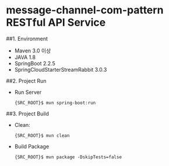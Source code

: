 # message-channel-com-pattern RESTful API Service

##1. Environment
- Maven 3.0 이상
- JAVA 1.8
- SpringBoot 2.2.5
- SpringCloudStarterStreamRabbit 3.0.3

##2. Project Run
- Run Server

    `{SRC_ROOT}$ mvn spring-boot:run`

##3. Project Build
- Clean: 

    `{SRC_ROOT}$ mvn clean`

- Build Package

    `{SRC_ROOT}$ mvn package -DskipTests=false`
    


